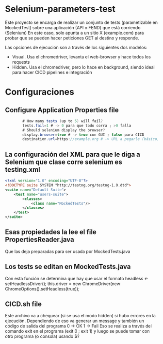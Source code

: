 # Selenium-parameters-test 

Este proyecto se encarga de realizar un conjunto de tests (parametizable en MockedTest) sobre una aplicación (API o FEND) que está corriendo (Selenium)
En este caso, solo apunta a un sitio X (example.com) para probar que se pueden hacer peticiones GET al destino y responde.

Las opciones de ejecución son a través de los siguientes dos modelos:
- Visual. Usa el chromedriver, levanta el web-browser y hace todos los requests
- Hidden. Usa el chromedriver, pero lo hace en background, siendo ideal para hacer CICD pipelines e integración 

# Configuraciones

## Configure Application Properties file
```java
        # How many tests (up to 5) will fail?
        tests.fail=1 # -> 0 para que todo corra ; >0 falla 
        # Should selenium display the browser?
        display.browser=true # -> true con GUI ; false para CICD 
        destination.url=https://example.org # -> URL a pegarle (básico)

```
## La configuración del XML para que le diga a Selenium que clase corre selenium es testing.xml 
```xml
<?xml version="1.0" encoding="UTF-8"?>
<!DOCTYPE suite SYSTEM "http://testng.org/testng-1.0.dtd">
<suite name="Default Suite">
    <test name="users-suite">
        <classes>
            <class name="MockedTests"/>
        </classes>
    </test>
</suite>
```
## Esas propiedades la lee el file PropertiesReader.java 
Que las deja preparadas para ser usada por MockedTests.java

## Los tests se editan en MockedTests.java 
Con esta función se determina que hay que usar el formato headless <- setHeadlessDriver();
this.driver = new ChromeDriver(new ChromeOptions().setHeadless(true));

## CICD.sh file
Este archivo va a chequear (si se usa el modo hidden) si hubo errores en la ejecución. 
Dependiendo de eso va generar un message y también un código de salida del programa
0 -> OK
1 -> Fail
Eso se realiza a través del comando exit en el programa (exit 0 ; exit 1) y luego se puede tomar con otro programa (o consola) usando $?